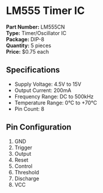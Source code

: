 # LM555 Timer IC

**Part Number:** LM555CN  
**Type:** Timer/Oscillator IC  
**Package:** DIP-8  
**Quantity:** 5 pieces  
**Price:** $0.75 each  

## Specifications
- Supply Voltage: 4.5V to 15V
- Output Current: 200mA
- Frequency Range: DC to 500kHz
- Temperature Range: 0°C to +70°C
- Pin Count: 8

## Pin Configuration
1. GND
2. Trigger
3. Output  
4. Reset
5. Control
6. Threshold
7. Discharge
8. VCC